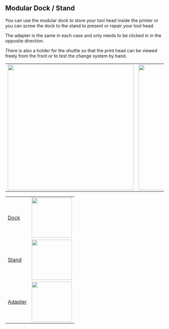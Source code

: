## Modular Dock / Stand


You can use the mudular dock to store your tool head inside the printer 
or you can screw the dock to the stand to present or repair your tool head.

The adapter is the same in each case and only needs to be clicked in in the opposite direction.

There is also a holder for the shuttle so that the print head can be viewed freely from the front or to test the change system by hand.

|||
|---|---|
<img width="400px" src="https://github.com/walterwissmann/Roerich_64/assets/42293697/ce8b93d7-127b-47c2-9531-5587218e3031" /> | <img width="400px" src="https://github.com/walterwissmann/Roerich_64/assets/42293697/01fa5a00-7148-43ca-a86a-e9614f7473ef" /> | 



|||
|---|---|
| [Dock](https://github.com/walterwissmann/Roerich_64/blob/Main/3d-Print/Dock/Readme.md) | <img width="128px" src="https://github.com/walterwissmann/Roerich_64/assets/42293697/c5801752-177f-469b-a209-18f60a1278b7" /> |
| [Stand](https://github.com/walterwissmann/Roerich_64/blob/Main/3d-Print/Stand/Readme.md) | <img width="128px" src="https://github.com/walterwissmann/Roerich_64/assets/42293697/8c29dbbc-9f84-4e9a-9607-30b3b857111e" /> |
[Adapter](https://github.com/walterwissmann/Roerich_64/blob/Main/3d-Print/Adapter/Readme.md) | <img width="128px" src="https://github.com/walterwissmann/Roerich_64/assets/42293697/ccbce366-c42d-4171-9449-6c7e71bcc6cc" /> |



